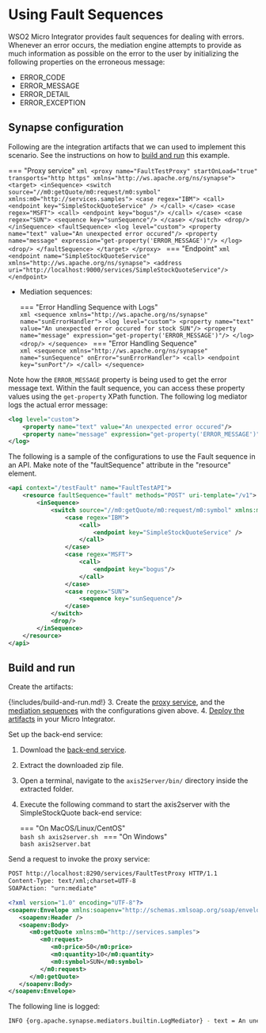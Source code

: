 # Using Fault Sequences 
WSO2 Micro Integrator provides fault sequences for dealing with errors. Whenever an error occurs, the mediation engine attempts to provide as much information as possible on the error to the user by initializing the following properties on the erroneous message:

-	ERROR_CODE
-   ERROR_MESSAGE
-   ERROR_DETAIL
-   ERROR_EXCEPTION

## Synapse configuration
Following are the integration artifacts that we can used to implement this scenario. See the instructions on how to [build and run](#build-and-run) this example.

=== "Proxy service"
    ```xml
    <proxy name="FaultTestProxy" startOnLoad="true" transports="http https" xmlns="http://ws.apache.org/ns/synapse">
        <target>
            <inSequence>
                <switch source="//m0:getQuote/m0:request/m0:symbol" xmlns:m0="http://services.samples">
                    <case regex="IBM">
                        <call>
                           <endpoint key="SimpleStockQuoteService" />
                        </call>
                    </case>
                    <case regex="MSFT">
                        <call>
                            <endpoint key="bogus"/>
                        </call>
                    </case>
                    <case regex="SUN">
                        <sequence key="sunSequence"/>
                    </case>
                </switch>
                <drop/>
            </inSequence>
            <faultSequence>
                <log level="custom">
                    <property name="text" value="An unexpected error occured"/>
                    <property name="message" expression="get-property('ERROR_MESSAGE')"/>
                </log>
                <drop/>
            </faultSequence>
        </target>
    </proxy>
    ```
=== "Endpoint"
    ```xml
    <endpoint name="SimpleStockQuoteService" xmlns="http://ws.apache.org/ns/synapse">
       <address uri="http://localhost:9000/services/SimpleStockQuoteService"/>
    </endpoint>
    ```
    
-   Mediation sequences:

    === "Error Handling Sequence with Logs"        
        ```xml
        <sequence xmlns="http://ws.apache.org/ns/synapse" name="sunErrorHandler">
            <log level="custom">
                <property name="text" value="An unexpected error occured for stock SUN"/>
                <property name="message" expression="get-property('ERROR_MESSAGE')"/>
            </log>
            <drop/>
        </sequence>
        ```
    === "Error Handling Sequence"        
        ```xml
        <sequence xmlns="http://ws.apache.org/ns/synapse" name="sunSequence" onError="sunErrorHandler">
            <call>
                <endpoint key="sunPort"/>
            </call>
        </sequence>
        ```

Note how the `ERROR_MESSAGE` property is being used to get the error message text. Within the fault sequence, you can access these property values using
the `get-property` XPath function. The following log mediator logs the actual error message:

```xml
<log level="custom">  
    <property name="text" value="An unexpected error occured"/>
    <property name="message" expression="get-property('ERROR_MESSAGE')"/>
</log>
``` 



The following is a sample of the configurations to use the Fault sequence in an API. Make note of the "faultSequence" attribute in the "resource" element.

```xml
<api context="/testFault" name="FaultTestAPI">
    <resource faultSequence="fault" methods="POST" uri-template="/v1">
        <inSequence>
            <switch source="//m0:getQuote/m0:request/m0:symbol" xmlns:m0="http://services.samples">
                <case regex="IBM">
                    <call>
                        <endpoint key="SimpleStockQuoteService" />
                    </call>
                </case>
                <case regex="MSFT">
                    <call>
                        <endpoint key="bogus"/>
                    </call>
                </case>
                <case regex="SUN">
                    <sequence key="sunSequence"/>
                </case>
            </switch>
            <drop/>
        </inSequence>
    </resource>
</api>
```

## Build and run

Create the artifacts:

{!includes/build-and-run.md!}
3. Create the [proxy service]({{base_path}}/develop/creating-artifacts/creating-a-proxy-service), and the [mediation sequences]({{base_path}}/develop/creating-artifacts/creating-reusable-sequences) with the configurations given above.
4. [Deploy the artifacts]({{base_path}}/develop/deploy-artifacts) in your Micro Integrator.

Set up the back-end service:

1. Download the [back-end service](https://github.com/wso2-docs/WSO2_EI/blob/master/Back-End-Service/axis2Server.zip).
2. Extract the downloaded zip file.
3. Open a terminal, navigate to the `axis2Server/bin/` directory inside the extracted folder.
4. Execute the following command to start the axis2server with the SimpleStockQuote back-end service:

    === "On MacOS/Linux/CentOS"   
          ```bash
          sh axis2server.sh
          ```
    === "On Windows"              
          ```bash
          axis2server.bat
          ```

Send a request to invoke the proxy service:
```xml
POST http://localhost:8290/services/FaultTestProxy HTTP/1.1
Content-Type: text/xml;charset=UTF-8
SOAPAction: "urn:mediate"

<?xml version="1.0" encoding="UTF-8"?>
<soapenv:Envelope xmlns:soapenv="http://schemas.xmlsoap.org/soap/envelope/">
   <soapenv:Header />
   <soapenv:Body>
      <m0:getQuote xmlns:m0="http://services.samples">
         <m0:request>
            <m0:price>50</m0:price>
            <m0:quantity>10</m0:quantity>
            <m0:symbol>SUN</m0:symbol>
         </m0:request>
      </m0:getQuote>
   </soapenv:Body>
</soapenv:Envelope>
```

The following line is logged:
```bash
INFO {org.apache.synapse.mediators.builtin.LogMediator} - text = An unexpected error occured for stock SUN, message = Couldn't find the endpoint with the key : sunPort
```
